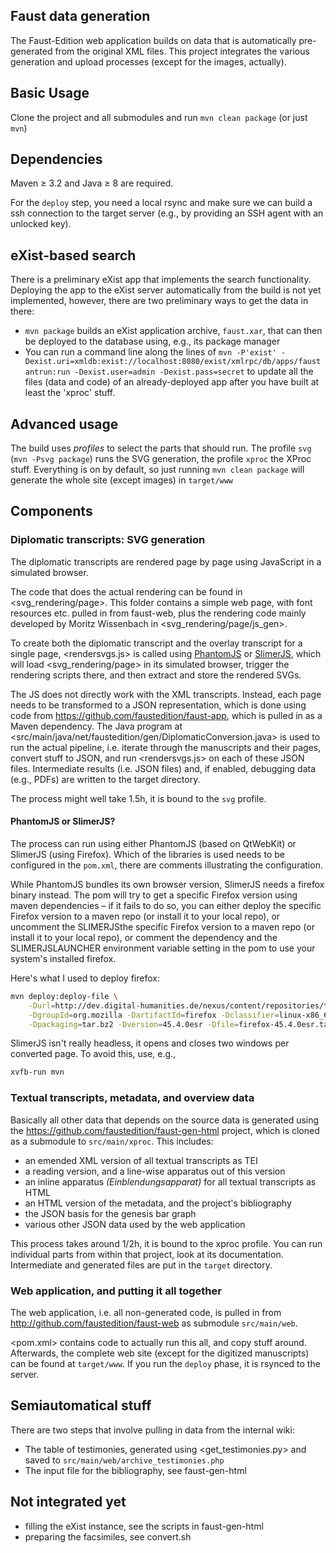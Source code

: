 ## Faust data generation

The Faust-Edition web application builds on data that is automatically pre-generated from the original XML files. This project integrates the various generation and upload processes (except for the images, actually).

## Basic Usage

Clone the project and all submodules and run `mvn clean package` (or just `mvn`)

## Dependencies

Maven ≥ 3.2 and Java ≥ 8 are required. 

For the `deploy` step, you need a local rsync and make sure we can build a ssh connection to the target server (e.g., by providing an SSH agent with an unlocked key).

## eXist-based search

There is a preliminary eXist app that implements the search functionality. Deploying the app to the eXist server automatically from the build is not yet implemented, however, there are two preliminary ways to get the data in there:

* `mvn package` builds an eXist application archive, `faust.xar`, that can then be deployed to the database using, e.g., its package manager
* You can run a command line along the lines of `mvn -P'exist' -Dexist.uri=xmldb:exist://localhost:8080/exist/xmlrpc/db/apps/faust antrun:run -Dexist.user=admin -Dexist.pass=secret` to update all the files (data and code) of an already-deployed app after you have built at least the 'xproc' stuff.

## Advanced usage

The build uses _profiles_ to select the parts that should run. The profile `svg` (`mvn -Psvg package`) runs the SVG generation, the profile `xproc` the XProc stuff. Everything is on by default, so just running `mvn clean package` will generate the whole site (except images) in `target/www`

## Components

### Diplomatic transcripts: SVG generation

The diplomatic transcripts are rendered page by page using JavaScript in a simulated browser. 

The code that does the actual rendering can be found in <svg_rendering/page>. This folder contains a simple web page, with font resources etc. pulled in from faust-web, plus the rendering code mainly developed by Moritz Wissenbach in <svg_rendering/page/js_gen>. 

To create both the diplomatic transcript and the overlay transcript for a single page, <rendersvgs.js> is called using [PhantomJS](http://phantomjs.org/) or [SlimerJS](http://slimerjs.org), which will load <svg_rendering/page> in its simulated browser, trigger the rendering scripts there, and then extract and store the rendered SVGs.

The JS does not directly work with the XML transcripts. Instead, each page needs to be transformed to a JSON representation, which is done using code from https://github.com/faustedition/faust-app, which is pulled in as a Maven dependency. The Java program at <src/main/java/net/faustedition/gen/DiplomaticConversion.java> is used to run the actual pipeline, i.e. iterate through the manuscripts and their pages, convert stuff to JSON, and run <rendersvgs.js> on each of these JSON files. Intermediate results (i.e. JSON files) and, if enabled, debugging data (e.g., PDFs) are written to the target directory.

The process might well take 1.5h, it is bound to the `svg` profile.

#### PhantomJS or SlimerJS?

The process can run using either PhantomJS (based on QtWebKit) or SlimerJS (using Firefox). Which of the libraries is used needs to be configured in the `pom.xml`, there are comments illustrating the configuration.

While PhantomJS bundles its own browser version, SlimerJS needs a firefox binary instead. The pom will try to get a specific Firefox version using maven dependencies – if it fails to do so, you can either deploy the specific Firefox version to a maven repo (or install it to your local repo), or uncomment the SLIMERJSthe specific Firefox version to a maven repo (or install it to your local repo), or comment the dependency and the SLIMERJSLAUNCHER environment variable setting in the pom to use your system's installed firefox.

Here's what I used to deploy firefox:

```bash
mvn deploy:deploy-file \
    -Durl=http://dev.digital-humanities.de/nexus/content/repositories/thirdparty/ -DrepositoryId=thirdparty \
    -DgroupId=org.mozilla -DartifactId=firefox -Dclassifier=linux-x86_64 \
    -Dpackaging=tar.bz2 -Dversion=45.4.0esr -Dfile=firefox-45.4.0esr.tar.bz2
```

SlimerJS isn't really headless, it opens and closes two windows per converted page. To avoid this, use, e.g., 

```bash
xvfb-run mvn
```


### Textual transcripts, metadata, and overview data

Basically all other data that depends on the source data is generated using the https://github.com/faustedition/faust-gen-html project, which is cloned as a submodule to `src/main/xproc`. This includes:

* an emended XML version of all textual transcripts as TEI
* a reading version, and a line-wise apparatus out of this version
* an inline apparatus _(Einblendungsapparat)_ for all textual transcripts as HTML
* an HTML version of the metadata, and the project's bibliography
* the JSON basis for the genesis bar graph
* various other JSON data used by the web application

This process takes around 1/2h, it is bound to the xproc profile. You can run individual parts from within that project, look at its documentation. Intermediate and generated files are put in the `target` directory.

### Web application, and putting it all together

The web application, i.e. all non-generated code, is pulled in from http://github.com/faustedition/faust-web as submodule `src/main/web`. 

<pom.xml> contains code to actually run this all, and copy stuff around. Afterwards, the complete web site (except for the digitized manuscripts) can be found at `target/www`. If you run the `deploy` phase, it is rsynced to the server.

## Semiautomatical stuff

There are two steps that involve pulling in data from the internal wiki:

* The table of testimonies, generated using <get_testimonies.py> and saved to `src/main/web/archive_testimonies.php`
* The input file for the bibliography, see faust-gen-html

## Not integrated yet

* filling the eXist instance, see the scripts in faust-gen-html
* preparing the facsimiles, see convert.sh 
